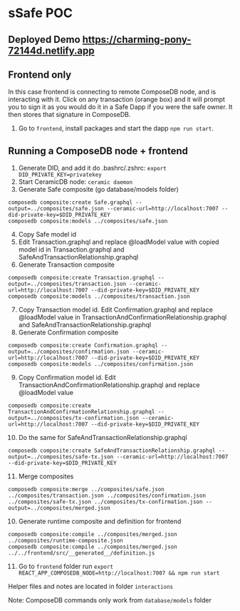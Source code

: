 # sSafe POC 
## Deployed Demo https://charming-pony-72144d.netlify.app

## Frontend only

In this case frontend is connecting to remote ComposeDB node, and is interacting with it.
Click on any transaction (orange box) and it will prompt you to sign it as you would do it in a Safe Dapp if you were the safe owner. It then stores that signature in ComposeDB.

1. Go to `frontend`, install packages and start the dapp `npm run start`. 

## Running a ComposeDB node + frontend

1. Generate DID, and add it do .bashrc/.zshrc: `export DID_PRIVATE_KEY=privatekey`
2. Start CeramicDB node: `ceramic daemon`
3. Generate Safe composite (go database/models folder)

```
composedb composite:create Safe.graphql --output=../composites/safe.json --ceramic-url=http://localhost:7007 --did-private-key=$DID_PRIVATE_KEY
composedb composite:models ../composites/safe.json
```
4. Copy Safe model id 
5. Edit Transaction.graphql and replace @loadModel value with copied model id in Transaction.graphql and SafeAndTransactionRelationship.graphql
6. Generate Transaction composite
```
composedb composite:create Transaction.graphql --output=../composites/transaction.json --ceramic-url=http://localhost:7007 --did-private-key=$DID_PRIVATE_KEY
composedb composite:models ../composites/transaction.json
```
7. Copy Transaction model id. Edit Confirmation.graphql and replace @loadModel value in TransactionAndConfirmationRelationship.graphql and SafeAndTransactionRelationship.graphql
8. Generate Confirmation composite
```
composedb composite:create Confirmation.graphql --output=../composites/confirmation.json --ceramic-url=http://localhost:7007 --did-private-key=$DID_PRIVATE_KEY
composedb composite:models ../composites/confirmation.json
```
9. Copy Confirmation model id. Edit TransactionAndConfirmationRelationship.graphql and replace @loadModel value
```
composedb composite:create TransactionAndConfirmationRelationship.graphql --output=../composites/tx-confirmation.json --ceramic-url=http://localhost:7007 --did-private-key=$DID_PRIVATE_KEY
```
10. Do the same for SafeAndTransactionRelationship.graphql
```
composedb composite:create SafeAndTransactionRelationship.graphql --output=../composites/safe-tx.json --ceramic-url=http://localhost:7007 --did-private-key=$DID_PRIVATE_KEY
```
11. Merge composites
```
composedb composite:merge ../composites/safe.json ../composites/transaction.json ../composites/confirmation.json ../composites/safe-tx.json ../composites/tx-confirmation.json --output=../composites/merged.json
```

10. Generate runtime composite and definition for frontend
```
composedb composite:compile ../composites/merged.json ../composites/runtime-composite.json
composedb composite:compile ../composites/merged.json ../../frontend/src/__generated__/definition.js
```

11. Go to `frontend` folder run `export REACT_APP_COMPOSEDB_NODE=http://localhost:7007 && npm run start`


Helper files and notes are located in folder `interactions`

Note: ComposeDB commands only work from `database/models` folder
